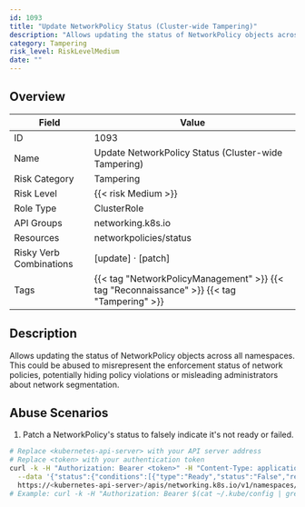 ```yaml
---
id: 1093
title: "Update NetworkPolicy Status (Cluster-wide Tampering)"
description: "Allows updating the status of NetworkPolicy objects across all namespaces. This could be abused to misrepresent the enforcement status of network policies, potentially hiding policy violations or misleading administrators about network segmentation."
category: Tampering
risk_level: RiskLevelMedium
date: ""
---
```


## Overview

| Field                   | Value                                                                                      |
| ----------------------- | ------------------------------------------------------------------------------------------ |
| ID                      | 1093                                                                                       |
| Name                    | Update NetworkPolicy Status (Cluster-wide Tampering)                                       |
| Risk Category           | Tampering                                                                                  |
| Risk Level              | {{< risk Medium >}}                                                                        |
| Role Type               | ClusterRole                                                                                |
| API Groups              | networking.k8s.io                                                                          |
| Resources               | networkpolicies/status                                                                     |
| Risky Verb Combinations | [update] · [patch]                                                                         |
| Tags                    | {{< tag "NetworkPolicyManagement" >}} {{< tag "Reconnaissance" >}} {{< tag "Tampering" >}} |

## Description

Allows updating the status of NetworkPolicy objects across all namespaces. This could be abused to misrepresent the enforcement status of network policies, potentially hiding policy violations or misleading administrators about network segmentation.

## Abuse Scenarios

1. Patch a NetworkPolicy's status to falsely indicate it's not ready or failed.

```bash
# Replace <kubernetes-api-server> with your API server address
# Replace <token> with your authentication token
curl -k -H "Authorization: Bearer <token>" -H "Content-Type: application/json" -X PATCH \
  --data '{"status":{"conditions":[{"type":"Ready","status":"False","reason":"PolicyError","message":"Policy failed to apply due to internal error."}]}}' \
  https://<kubernetes-api-server>/apis/networking.k8s.io/v1/namespaces/<namespace>/networkpolicies/<policy-name>/status
# Example: curl -k -H "Authorization: Bearer $(cat ~/.kube/config | grep token: | awk '{print $2}')" -H "Content-Type: application/json" -X PATCH --data '{"status":{"conditions":[{"type":"Ready","status":"False","reason":"PolicyError","message":"Policy failed to apply due to internal error."}]}}' https://127.0.0.1:6443/apis/networking.k8s.io/v1/namespaces/default/networkpolicies/my-policy/status

```
